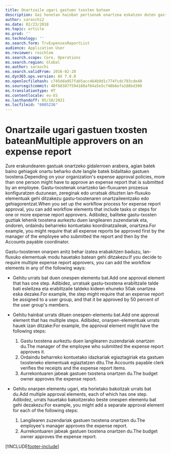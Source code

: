 ```yaml
---
title: Onartzaile ugari gastuen txosten batean
description: Gai honetan hainbat pertsonak onartzea eskatzen duten gastuen txostenen inguruko informazioa ematen da.
author: saraschi2
ms.date: 02/23/2018
ms.topic: article
ms.prod: ''
ms.technology: ''
ms.search.form: TrvExpensesReportList
audience: Application User
ms.reviewer: roschlom
ms.search.scope: Core, Operations
ms.search.region: Global
ms.author: saraschi
ms.search.validFrom: 2016-02-28
ms.dyn365.ops.version: AX 7.0.0
ms.openlocfilehash: c745dda957fab5acc464b9d1c774fcdc783cde40
ms.sourcegitcommit: 40f68387f594180af64a5e5c748b6efa188bd300
ms.translationtype: HT
ms.contentlocale: eu-ES
ms.lasthandoff: 05/10/2021
ms.locfileid: "6005236"
---
```

# <a name="multiple-approvers-on-an-expense-report"></a><span data-ttu-id="91683-103">Onartzaile ugari gastuen txosten batean</span><span class="sxs-lookup"><span data-stu-id="91683-103">Multiple approvers on an expense report</span></span>

<span data-ttu-id="91683-104">Zure erakundearen gastuak onartzeko gidalerroen arabera, agian batek baino gehiagok onartu beharko dute langile batek bidalitako gastuen txostena.</span><span class="sxs-lookup"><span data-stu-id="91683-104">Depending on your organization's expense approval policies, more than one person might have to approve an expense report that is submitted by an employee.</span></span> <span data-ttu-id="91683-105">Gastu-txostenak onartzeko lan-fluxuaren prozesua konfiguratzen duzunean, zereginak edo urratsak dituzten lan-fluxuko elementuak gehi ditzakezu gastu-txostenaren onartzaileentzako edo gehiagorentzat.</span><span class="sxs-lookup"><span data-stu-id="91683-105">When you set up the workflow process for expense report approval, you can add workflow elements that include tasks or steps for one or more expense report approvers.</span></span> <span data-ttu-id="91683-106">Adibidez, baliteke gastu-txosten guztiak lehenik txostena aurkeztu duen langilearen zuzendariak eta, ondoren, ordaindu beharreko kontuetako koordinatzaileak, onartzea.</span><span class="sxs-lookup"><span data-stu-id="91683-106">For example, you might require that all expense reports be approved first by the manager of the employee who submitted the report and then by the Accounts payable coordinator.</span></span>

<span data-ttu-id="91683-107">Gastu-txostenen onarpen anitz behar izatea erabakitzen baduzu, lan-fluxuko elementuak modu hauetako batean gehi ditzakezu:</span><span class="sxs-lookup"><span data-stu-id="91683-107">If you decide to require multiple expense report approvers, you can add the workflow elements in any of the following ways:</span></span>

- <span data-ttu-id="91683-108">Gehitu urrats bat duen onespen elementu bat.</span><span class="sxs-lookup"><span data-stu-id="91683-108">Add one approval element that has one step.</span></span> <span data-ttu-id="91683-109">Adibidez, urratsak gastu-txostena erabiltzaile talde bati esleitzea eta erabiltzaile taldeko kideen ehuneko 50ak onartzea eska dezake.</span><span class="sxs-lookup"><span data-stu-id="91683-109">For example, the step might require that an expense report be assigned to a user group, and that it be approved by 50 percent of the user group's members.</span></span>
- <span data-ttu-id="91683-110">Gehitu hainbat urrats dituen onespen-elementu bat.</span><span class="sxs-lookup"><span data-stu-id="91683-110">Add one approval element that has multiple steps.</span></span> <span data-ttu-id="91683-111">Adibidez, onarpen-elementuak urrats hauek izan ditzake:</span><span class="sxs-lookup"><span data-stu-id="91683-111">For example, the approval element might have the following steps:</span></span>

    1. <span data-ttu-id="91683-112">Gastu txostena aurkeztu duen langilearen zuzendariak onartzen du.</span><span class="sxs-lookup"><span data-stu-id="91683-112">The manager of the employee who submitted the expense report approves it.</span></span>
    2. <span data-ttu-id="91683-113">Ordaindu beharreko kontuetako idazkariak egiaztagiriak eta gastuen txosteneko elementuak egiaztatzen ditu.</span><span class="sxs-lookup"><span data-stu-id="91683-113">The Accounts payable clerk verifies the receipts and the expense report items.</span></span>
    3. <span data-ttu-id="91683-114">Aurrekontuaren jabeak gastuen txostena onartzen du.</span><span class="sxs-lookup"><span data-stu-id="91683-114">The budget owner approves the expense report.</span></span>

- <span data-ttu-id="91683-115">Gehitu onarpen elementu ugari, eta horietako bakoitzak urrats bat du.</span><span class="sxs-lookup"><span data-stu-id="91683-115">Add multiple approval elements, each of which has one step.</span></span> <span data-ttu-id="91683-116">Adibidez, urrats hauetako bakoitzerako beste onespen elementu bat gehi dezakezu:</span><span class="sxs-lookup"><span data-stu-id="91683-116">For example, you might add a separate approval element for each of the following steps:</span></span>

    1. <span data-ttu-id="91683-117">Langilearen zuzendariak gastuen txostena onartzen du.</span><span class="sxs-lookup"><span data-stu-id="91683-117">The employee's manager approves the expense report.</span></span>
    2. <span data-ttu-id="91683-118">Aurrekontuaren jabeak gastuen txostena onartzen du.</span><span class="sxs-lookup"><span data-stu-id="91683-118">The budget owner approves the expense report.</span></span>


[!INCLUDE[footer-include](../includes/footer-banner.md)]